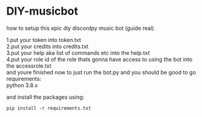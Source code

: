 # DIY-musicbot

how to setup this epic diy discordpy music bot (guide real)
<br>
<p>1.put your token into token.txt
<br>
2.put your credits into credits.txt
<br>
3.put your help aka list of commands etc into the help.txt
<br>
4.put your role id of the role thats gonna have access to using the bot into the accessrole.txt
<br>
and youre finished now to just run the bot.py and you should be good to go
<br>
requirements:
<br>
 python 3.8.x

and install the packages using:</p>
```
pip install -r requirements.txt
```
